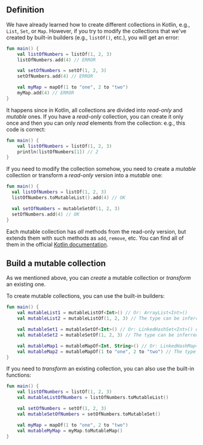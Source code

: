 ## Definition

We have already learned how to create different collections in Kotlin, e.g., `List`, `Set`, or `Map`.
However, if you try to modify the collections that we've created by built-in builders (e.g., `listOf()`, etc.), 
you will get an error:

```kotlin
fun main() {
    val listOfNumbers = listOf(1, 2, 3)
    listOfNumbers.add(4) // ERROR

    val setOfNumbers = setOf(1, 2, 3)
    setOfNumbers.add(4) // ERROR

    val myMap = mapOf(1 to "one", 2 to "two")
    myMap.add(4) // ERROR
}
```

It happens since in Kotlin, all collections are divided into _read-only_ and _mutable_ ones.
If you have a _read-only_ collection, you can create it only once and then you can only _read_ elements 
from the collection: e.g., this code is correct:

```kotlin
fun main() {
    val listOfNumbers = listOf(1, 2, 3)
    println(listOfNumbers[1]) // 2
}
```

If you need to modify the collection somehow, you need to create a _mutable_ collection or transform a _read-only_ 
version into a _mutable_ one:

```kotlin
fun main() {
  val listOfNumbers = listOf(1, 2, 3)
  listOfNumbers.toMutableList().add(4) // OK

  val setOfNumbers = mutableSetOf(1, 2, 3)
  setOfNumbers.add(4) // OK
}
```

Each mutable collection has _all_ methods from the read-only version, but extends them 
with such methods as `add`, `remove`, etc. 
You can find all of them in the official [Kotlin documentation](https://kotlinlang.org/docs/collections-overview.html).

## Build a mutable collection

As we mentioned above, you can _create_ a mutable collection or _transform_ an existing one.

To create mutable collections, you can use the built-in builders:

```kotlin
fun main() {
    val mutableList1 = mutableListOf<Int>() // Or: ArrayList<Int>()
    val mutableList2 = mutableListOf(1, 2, 3) // The type can be inferred

    val mutableSet1 = mutableSetOf<Int>() // Or: LinkedHashSet<Int>() or HashSet<Int>()
    val mutableSet2 = mutableSetOf(1, 2, 3) // The type can be inferred

    val mutableMap1 = mutableMapOf<Int, String>() // Or: LinkedHashMap<...>() or HashMap<...>()
    val mutableMap2 = mutableMapOf(1 to "one", 2 to "two") // The type can be inferred
}
```

If you need to _transform_ an existing collection, you can also use the built-in functions:

```kotlin
fun main() {
    val listOfNumbers = listOf(1, 2, 3)
    val mutableListOfNumbers = listOfNumbers.toMutableList()

    val setOfNumbers = setOf(1, 2, 3)
    val mutableSetOfNumbers = setOfNumbers.toMutableSet()

    val myMap = mapOf(1 to "one", 2 to "two")
    val mutableMyMap = myMap.toMutableMap()
}
```
